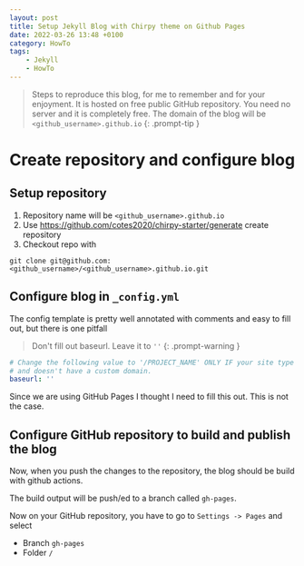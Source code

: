 ```yaml
---
layout: post
title: Setup Jekyll Blog with Chirpy theme on Github Pages
date: 2022-03-26 13:48 +0100
category: HowTo
tags:
    - Jekyll
    - HowTo
---
```

> Steps to reproduce this blog, for me to remember and for your enjoyment. It is hosted on free public GitHub repository. You need no server and it is completely free.
The domain of the blog will be `<github_username>.github.io`
{: .prompt-tip }

# Create repository and configure blog
## Setup repository
1. Repository name will be `<github_username>.github.io`
2. Use https://github.com/cotes2020/chirpy-starter/generate create repository
3. Checkout repo with 
```
git clone git@github.com:<github_username>/<github_username>.github.io.git
```

## Configure blog in `_config.yml`
The config template is pretty well annotated with comments and easy to fill out, but there is one pitfall

> Don't fill out baseurl. Leave it to `''`
{: .prompt-warning }

```yaml
# Change the following value to '/PROJECT_NAME' ONLY IF your site type is GitHub Pages Project sites
# and doesn't have a custom domain.
baseurl: ''
```
Since we are using GitHub Pages I thought I need to fill this out. This is not the case.

## Configure GitHub repository to build and publish the blog
Now, when you push the changes to the repository, the blog should be build with github actions.

The build output will be push/ed to a branch called `gh-pages`.

Now on your GitHub repository, you have to go to
`Settings -> Pages` and select
- Branch `gh-pages`
- Folder `/`


